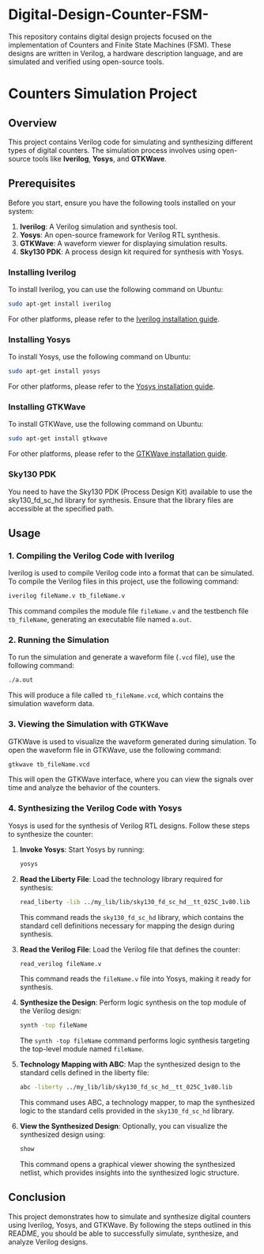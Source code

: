 # Digital-Design-Counter-FSM-
This repository contains digital design projects focused on the implementation of Counters and Finite State Machines (FSM). These designs are written in Verilog, a hardware description language, and are simulated and verified using open-source tools.

# Counters Simulation Project

## Overview

This project contains Verilog code for simulating and synthesizing different types of digital counters. The simulation process involves using open-source tools like **Iverilog**, **Yosys**, and **GTKWave**.

## Prerequisites

Before you start, ensure you have the following tools installed on your system:

1. **Iverilog**: A Verilog simulation and synthesis tool.
2. **Yosys**: An open-source framework for Verilog RTL synthesis.
3. **GTKWave**: A waveform viewer for displaying simulation results.
4. **Sky130 PDK**: A process design kit required for synthesis with Yosys.

### Installing Iverilog

To install Iverilog, you can use the following command on Ubuntu:

```bash
sudo apt-get install iverilog
```

For other platforms, please refer to the [Iverilog installation guide](http://iverilog.icarus.com/).

### Installing Yosys

To install Yosys, use the following command on Ubuntu:

```bash
sudo apt-get install yosys
```

For other platforms, please refer to the [Yosys installation guide](http://www.clifford.at/yosys/).

### Installing GTKWave

To install GTKWave, use the following command on Ubuntu:

```bash
sudo apt-get install gtkwave
```

For other platforms, please refer to the [GTKWave installation guide](http://gtkwave.sourceforge.net/).

### Sky130 PDK

You need to have the Sky130 PDK (Process Design Kit) available to use the sky130_fd_sc_hd library for synthesis. Ensure that the library files are accessible at the specified path.

## Usage

### 1. Compiling the Verilog Code with Iverilog

Iverilog is used to compile Verilog code into a format that can be simulated. To compile the Verilog files in this project, use the following command:

```bash
iverilog fileName.v tb_fileName.v
```

This command compiles the module file `fileName.v` and the testbench file `tb_fileName`, generating an executable file named `a.out`.

### 2. Running the Simulation

To run the simulation and generate a waveform file (`.vcd` file), use the following command:

```bash
./a.out
```

This will produce a file called `tb_fileName.vcd`, which contains the simulation waveform data.

### 3. Viewing the Simulation with GTKWave

GTKWave is used to visualize the waveform generated during simulation. To open the waveform file in GTKWave, use the following command:

```bash
gtkwave tb_fileName.vcd
```

This will open the GTKWave interface, where you can view the signals over time and analyze the behavior of the counters.

### 4. Synthesizing the Verilog Code with Yosys

Yosys is used for the synthesis of Verilog RTL designs. Follow these steps to synthesize the counter:

1. **Invoke Yosys**: Start Yosys by running:

    ```bash
    yosys
    ```

2. **Read the Liberty File**: Load the technology library required for synthesis:

    ```bash
    read_liberty -lib ../my_lib/lib/sky130_fd_sc_hd__tt_025C_1v80.lib
    ```

    This command reads the `sky130_fd_sc_hd` library, which contains the standard cell definitions necessary for mapping the design during synthesis.

3. **Read the Verilog File**: Load the Verilog file that defines the counter:

    ```bash
    read_verilog fileName.v
    ```

    This command reads the `fileName.v` file into Yosys, making it ready for synthesis.

4. **Synthesize the Design**: Perform logic synthesis on the top module of the Verilog design:

    ```bash
    synth -top fileName
    ```

    The `synth -top fileName` command performs logic synthesis targeting the top-level module named `fileName`.

5. **Technology Mapping with ABC**: Map the synthesized design to the standard cells defined in the liberty file:

    ```bash
    abc -liberty ../my_lib/lib/sky130_fd_sc_hd__tt_025C_1v80.lib
    ```

    This command uses ABC, a technology mapper, to map the synthesized logic to the standard cells provided in the `sky130_fd_sc_hd` library.

6. **View the Synthesized Design**: Optionally, you can visualize the synthesized design using:

    ```bash
    show
    ```

    This command opens a graphical viewer showing the synthesized netlist, which provides insights into the synthesized logic structure.



## Conclusion

This project demonstrates how to simulate and synthesize digital counters using Iverilog, Yosys, and GTKWave. By following the steps outlined in this README, you should be able to successfully simulate, synthesize, and analyze  Verilog designs.

